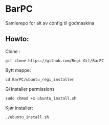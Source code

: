 # BarPC
Samlerepo for alt av config til godmaskina


## Howto:

Clone :
```
git clone https://github.com/Regi-Git/BarPC
```

Bytt mappe:
```
cd BarPC/ubuntu_regi_installer
```

Gi installer permissions
```
sudo chmod +x ubuntu_install.sh
```

Kjør installer:
```
./ubuntu_install.sh
```
